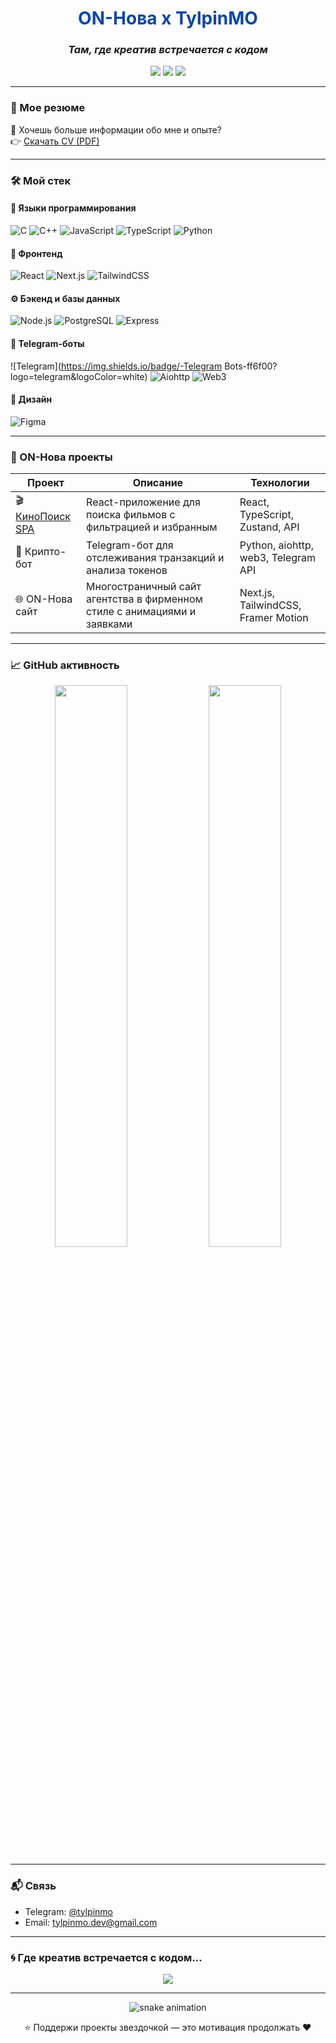<h1 align="center" style="color:#0d47a1;">ON-Нова x TylpinMO</h1>
<h3 align="center"><i>Там, где креатив встречается с кодом</i></h3>

<p align="center">
  <img src="https://img.shields.io/badge/-Fullstack Developer-0d47a1?style=for-the-badge&logo=vercel&logoColor=white"/>
  <img src="https://img.shields.io/badge/-React/TS Lover-ff6f00?style=for-the-badge&logo=react&logoColor=white"/>
  <img src="https://img.shields.io/badge/-Telegram Bots-0d47a1?style=for-the-badge&logo=telegram&logoColor=white"/>
</p>

---

### 📄 Мое резюме

🧠 Хочешь больше информации обо мне и опыте?  
👉 [Скачать CV (PDF)](https://your-link-to-cv.com)

---

### 🛠️ Мой стек

#### 🧪 Языки программирования
![C](https://img.shields.io/badge/-C-0d47a1?logo=c&logoColor=white)
![C++](https://img.shields.io/badge/-C++-0d47a1?logo=c%2b%2b&logoColor=white)
![JavaScript](https://img.shields.io/badge/-JavaScript-ff6f00?logo=javascript&logoColor=white)
![TypeScript](https://img.shields.io/badge/-TypeScript-0d47a1?logo=typescript&logoColor=white)
![Python](https://img.shields.io/badge/-Python-0d47a1?logo=python&logoColor=white)

#### 🧩 Фронтенд
![React](https://img.shields.io/badge/-React-ff6f00?logo=react&logoColor=white)
![Next.js](https://img.shields.io/badge/-Next.js-000?logo=nextdotjs)
![TailwindCSS](https://img.shields.io/badge/-TailwindCSS-0d47a1?logo=tailwindcss&logoColor=white)

#### ⚙️ Бэкенд и базы данных
![Node.js](https://img.shields.io/badge/-Node.js-339933?logo=node.js&logoColor=white)
![PostgreSQL](https://img.shields.io/badge/-PostgreSQL-0d47a1?logo=postgresql&logoColor=white)
![Express](https://img.shields.io/badge/-Express-000000?logo=express&logoColor=white)

#### 🤖 Telegram-боты
![Telegram](https://img.shields.io/badge/-Telegram Bots-ff6f00?logo=telegram&logoColor=white)
![Aiohttp](https://img.shields.io/badge/-Aiohttp-0d47a1?logo=python&logoColor=white)
![Web3](https://img.shields.io/badge/-web3.py-ff6f00?logo=web3&logoColor=white)

#### 🎨 Дизайн
![Figma](https://img.shields.io/badge/-Figma-ff6f00?logo=figma&logoColor=white)

---

### 🚀 ON-Нова проекты

| Проект | Описание | Технологии |
|--------|----------|------------|
| 🎬 [КиноПоиск SPA](https://github.com/TylpinMO/kinopoisk-spa) | React-приложение для поиска фильмов с фильтрацией и избранным | React, TypeScript, Zustand, API |
| 🤖 Крипто-бот | Telegram-бот для отслеживания транзакций и анализа токенов | Python, aiohttp, web3, Telegram API |
| 🌐 ON-Нова сайт | Многостраничный сайт агентства в фирменном стиле с анимациями и заявками | Next.js, TailwindCSS, Framer Motion |

---

### 📈 GitHub активность

<p align="center">
  <img src="https://github-readme-stats.vercel.app/api?username=TylpinMO&show_icons=true&theme=tokyonight&hide_title=true" width="48%"/>
  <img src="https://github-readme-stats.vercel.app/api/top-langs/?username=TylpinMO&layout=compact&theme=tokyonight" width="48%"/>
</p>

---

### 📬 Связь

- Telegram: [@tylpinmo](https://t.me/tylpinmo)
- Email: tylpinmo.dev@gmail.com

---

### 🌀 Где креатив встречается с кодом...

<p align="center">
  <img src="https://readme-typing-svg.demolab.com/?lines=Создаем+ботов,+сайты,+приложения+и+дизайн;&font=Fira+Code&center=true&width=600&height=50&color=FF6F00&vCenter=true" />
</p>

---

<p align="center">
  <img src="https://github.com/TylpinMO/TylpinMO/raw/output/github-contribution-grid-snake.svg" alt="snake animation" />
</p>

<p align="center">
  ⭐ Поддержи проекты звездочкой — это мотивация продолжать ❤️
</p>
